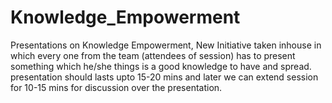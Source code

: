 # Knowledge_Empowerment
Presentations on Knowledge Empowerment, 
New Initiative taken inhouse in which every one from the team (attendees of session) has to present something which he/she things is a good knowledge to have and spread. presentation should lasts upto 15-20 mins and later we can extend session for 10-15 mins for discussion over the presentation.

